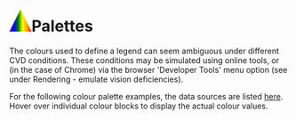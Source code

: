 <h1><img src="../img/icon-prisma.svg" width=40px height=40px style="border:0"/>Palettes</h1>

The colours used to define a legend can seem ambiguous under different CVD conditions. These conditions may be simulated using online tools, or (in the case of Chrome) via the browser 'Developer Tools' menu option (see under Rendering - emulate vision deficiencies).

For the following colour palette examples, the data sources are listed [here](../data). Hover over individual colour blocks to display the actual colour values.

<div id="palette-container"></div>
<script type="module">
    // load palettes from JSON data files
    import brewer from "../data/colorbrewer.json" assert { type: "json" }
    import gdv from '../data/GDV-colour-palettes-v0.7.json' assert { type: 'json' }
    import osmm from '../data/osmm-legends.json' assert { type: 'json' }
    import lospec from '../data/lospec-cvd-palettes.json' assert { type: 'json' }
    import prisma from '../data/prisma-legends-v0.1.json' assert { type: 'json' }
    const palettes = [        
        // Brewer - diverging   
        { label: "Brewer - diverging, BrBG", colours: brewer.BrBG[11] },
        { label: "Brewer - diverging, PiYG", colours: brewer.PiYG[11] },
        { label: "Brewer - diverging, PRGn", colours: brewer.PRGn[11] },
        { label: "Brewer - diverging, PuOr", colours: brewer.PuOr[11] },
        { label: "Brewer - diverging, RdBu", colours: brewer.RdBu[11] },
        { label: "Brewer - diverging, RdYlBu", colours: brewer.RdYlBu[11] },
        // Brewer - sequential, multi-hue            
        { label: "Brewer - sequential, multi-hue BuGn", colours: brewer.BuGn[9] },
        { label: "Brewer - sequential, multi-hue BuPu", colours: brewer.BuPu[9] },
        { label: "Brewer - sequential, multi-hue GnBu", colours: brewer.GnBu[9] },
        { label: "Brewer - sequential, multi-hue OrRd", colours: brewer.OrRd[9] },
        { label: "Brewer - sequential, multi-hue PuBu", colours: brewer.PuBu[9] },
        { label: "Brewer - sequential, multi-hue PuBuGn", colours: brewer.PuBuGn[9] },
        { label: "Brewer - sequential, multi-hue PuRd", colours: brewer.PuRd[9] },
        { label: "Brewer - sequential, multi-hue RdPu", colours: brewer.RdPu[9] },
        { label: "Brewer - sequential, multi-hue YlGn", colours: brewer.YlGn[9] },
        { label: "Brewer - sequential, multi-hue YlGnBu", colours: brewer.YlGnBu[9] },
        { label: "Brewer - sequential, multi-hue YlOrBr", colours: brewer.YlOrBr[9] },
        // Brewer - sequential, single hue            
        { label: "Brewer - sequential, single hue Blues", colours: brewer.Blues[9] },
        { label: "Brewer - sequential, single hue Greens", colours: brewer.Greens[9] },
        { label: "Brewer - sequential, single hue Greys", colours: brewer.Greys[9] },
        { label: "Brewer - sequential, single hue Oranges", colours: brewer.Oranges[9] },
        { label: "Brewer - sequential, single hue Purples", colours: brewer.Purples[9] },
        { label: "Brewer - sequential, single hue Reds", colours: brewer.Reds[9] }, 
        // Ordnance Survey - qualitative        
        { label: "Ordnance Survey - qualitative.lookup", colours: Object.values(gdv.qualitative.lookup) },
        // Ordnance Survey - diverging
        { label: "Ordnance Survey - diverging.d1", colours: gdv.diverging.d1 },
        { label: "Ordnance Survey - diverging.d2", colours: gdv.diverging.d2 },
        // Ordnance Survey - sequential   
        { label: "Ordnance Survey - sequential.m1", colours: gdv.sequential.m1 }, 
        { label: "Ordnance Survey - sequential.m2", colours: gdv.sequential.m2 }, 
        { label: "Ordnance Survey - sequential.m3", colours: gdv.sequential.m3 }, 
        { label: "Ordnance Survey - sequential.s1", colours: gdv.sequential.s1 }, 
        { label: "Ordnance Survey - sequential.s2", colours: gdv.sequential.s2 }, 
        { label: "Ordnance Survey - sequential.s3", colours: gdv.sequential.s3 },
        // Ordnance Survey - projects   
        { label: "Ordnance Survey - projects.mars_map", colours: gdv.projects.mars_map },
        { label: "Ordnance Survey - projects.moon_map", colours: gdv.projects.moon_map },        
        // OSMM
        { label: "OSMM topo_area", colours: osmm.topo_area.map(item => item.colour) },
        { label: "OSMM topo_line", colours: osmm.topo_line.map(item => item.colour) },
        { label: "OSMM topo_point", colours: osmm.topo_point.map(item => item.colour) },
        { label: "OSMM carto_text", colours: osmm.carto_text.map(item => item.colour) },
        { label: "OSMM carto_symbol", colours: osmm.carto_symbol.map(item => item.colour) },
        { label: "OSMM boundary_line", colours: osmm.boundary_line.map(item => item.colour) },
        // lospec - pixel art and video gaming e.g. https://lospec.com/palette-list/cvd8  
        { label: "lospec - cvd8", colours: lospec.cvd8 },
        { label: "lospec - krzywinski", colours: lospec.krzywinski }, 
        { label: "lospec - ibmcolorblindsafe", colours: lospec.ibmcolorblindsafe },         
        // https://canmore.org.uk/site/search/result?view=map&layer=airborne
        // color values obtained using Chrome eyedropper extension on legend (scroll down)
        { label: "Canmore legend", colours: prisma.canmore.map(item => item.colour) },
        // https://pastmap.org.uk/map
        // color values obtained using Chrome eyedropper extension on legend
        { label: "Pastmap legend", colours: prisma.pastmap.map(item => item.colour) },
        // Peter's 12 colour palettes
        { label: "Peter's legend1", colours: prisma.peters1.map(item => item.colour) },
        { label: "Peter's legend2", colours: prisma.peters2.map(item => item.colour) }        
    ]    
    const container = document.getElementById("palette-container")     
    palettes.forEach(item => {
        const palette = document.createElement('div') 
        palette.style.margin = "20px"
        const title = document.createElement('div')
        const colourCount = (item.colours || []).length
        title.textContent = `${item.label || ""} (${colourCount} ${colourCount > 1 ? "colours" : "colour"})`            
        item.colours.forEach(colour => {
            const swatch = document.createElement('div')
            swatch.style.backgroundColor = colour
            swatch.style.display="inline-block"
            swatch.style.width="35px"
            swatch.style.height="35px"
            swatch.style.borderWidth="1px"
            swatch.style.borderColor="lightgray"
            swatch.style.borderStyle="solid"
            swatch.title=colour
            palette.appendChild(swatch)
        }) 
        palette.appendChild(title)         
        container.appendChild(palette)  
    })    
</script>